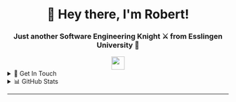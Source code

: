 <div align="center">
  <h1 align="center">👋 Hey there, I'm Robert! </h1>
  <h3 align="center">Just another Software Engineering Knight ⚔️ from Esslingen University 🏰</h3>
  <img src="https://media.giphy.com/media/WUlplcMpOCEmTGBtBW/giphy.gif" width="30">
</div>

<details>
  <summary>🔗 Get In Touch</summary>
  <div align="center">
    <samp>
      <h2 align="center">Let's Connect! 🌐</h2>
      <p align="center">
        <br/>
        <a href="https://steamcommunity.com/id/addons01/" target="blank"><img align="center"
           src="https://img.shields.io/badge/Steam-000000?style=for-the-badge&logo=steam&logoColor=white"
           alt=addons01" height="30"/></a>
        <a href="https://discord.gg/j85GD8Vf" target="blank"><img align="center"
           src="https://img.shields.io/badge/Discord-7289DA?style=for-the-badge&logo=discord&logoColor=white"
           alt="addons01" height="30"/></a>
        <a href="mailto:fesko.robert@gmail.com" target="blank"><img align="center"
           src="https://img.shields.io/badge/gmail-EA4335.svg?style=for-the-badge&logo=gmail&logoColor=white"
           alt="azzar" height="30"/></a>
      </p>
    </samp>
  </div>
</details>

<details>
  <summary>📊 GitHub Stats</summary>
  <div align="center">
    <br>
    <a href="https://github.com/robertfeo">
      <img width="49.5%" src="https://github-readme-stats.vercel.app/api?username=robertfeo&show_icons=true&theme=gruvbox&hide_border=true" />
      <img width="49.5%" src="https://github-readme-streak-stats.herokuapp.com/?user=robertfeo&theme=gruvbox&hide_border=true" />
    </a>
  </div>
</details>

---
